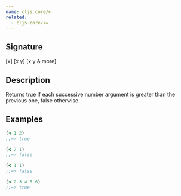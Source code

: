 ```yaml
---
name: cljs.core/<
related:
  - cljs.core/<=
---
```


## Signature
[x]
[x y]
[x y & more]


## Description

Returns true if each successive number argument is greater than the previous
one, false otherwise.


## Examples

```clj
(< 1 2)
;;=> true

(< 2 1)
;;=> false

(< 1 1)
;;=> false

(< 2 3 4 5 6)
;;=> true
```